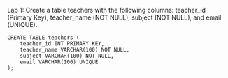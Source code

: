 Lab 1: Create a table teachers with the following columns: teacher_id (Primary Key),
teacher_name (NOT NULL), subject (NOT NULL), and email (UNIQUE).


```
CREATE TABLE teachers (
    teacher_id INT PRIMARY KEY,          
    teacher_name VARCHAR(100) NOT NULL, 
    subject VARCHAR(100) NOT NULL,      
    email VARCHAR(100) UNIQUE           
);
```